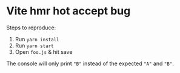 # Vite hmr hot accept bug

Steps to reproduce:

1. Run `yarn install`
2. Run `yarn start`
3. Open `foo.js` & hit save

The console will only print `"B"` instead of the expected `"A"` and `"B"`.
